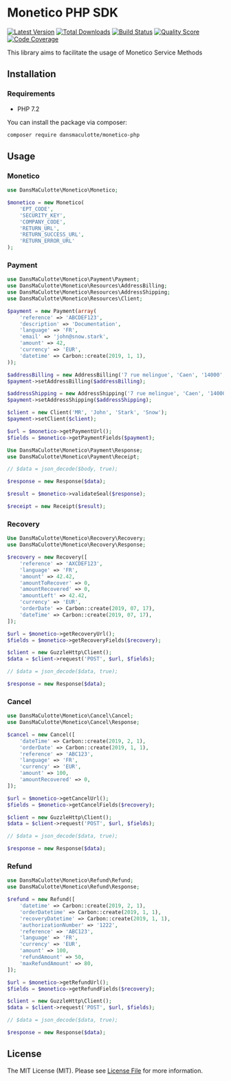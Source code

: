 # Monetico PHP SDK

[![Latest Version](https://img.shields.io/packagist/v/DansMaCulotte/monetico-php.svg?style=flat-square)](https://packagist.org/packages/dansmaculotte/monetico-php)
[![Total Downloads](https://img.shields.io/packagist/dt/DansMaCulotte/monetico-php.svg?style=flat-square)](https://packagist.org/packages/dansmaculotte/monetico-php)
[![Build Status](https://img.shields.io/travis/DansMaCulotte/monetico-php/master.svg?style=flat-square)](https://travis-ci.org/dansmaculotte/monetico-php)
[![Quality Score](https://img.shields.io/scrutinizer/g/DansMaCulotte/monetico-php.svg?style=flat-square)](https://scrutinizer-ci.com/g/dansmaculotte/monetico-php)
[![Code Coverage](https://img.shields.io/coveralls/github/DansMaCulotte/monetico-php.svg?style=flat-square)](https://coveralls.io/github/dansmaculotte/monetico-php)

This library aims to facilitate the usage of Monetico Service Methods

## Installation

### Requirements

- PHP 7.2

You can install the package via composer:

```bash
composer require dansmaculotte/monetico-php
```

## Usage

### Monetico

```php
use DansMaCulotte\Monetico\Monetico;

$monetico = new Monetico(
    'EPT_CODE',
    'SECURITY_KEY',
    'COMPANY_CODE',
    'RETURN_URL',
    'RETURN_SUCCESS_URL',
    'RETURN_ERROR_URL'
);
```

### Payment

```php
use DansMaCulotte\Monetico\Payment\Payment;
use DansMaCulotte\Monetico\Resources\AddressBilling;
use DansMaCulotte\Monetico\Resources\AddressShipping;
use DansMaCulotte\Monetico\Resources\Client;

$payment = new Payment(array(
    'reference' => 'ABCDEF123',
    'description' => 'Documentation',
    'language' => 'FR',
    'email' => 'john@snow.stark',
    'amount' => 42,
    'currency' => 'EUR',
    'datetime' => Carbon::create(2019, 1, 1),
));

$addressBilling = new AddressBilling('7 rue melingue', 'Caen', '14000', 'France');
$payment->setAddressBilling($addressBilling);

$addressShipping = new AddressShipping('7 rue melingue', 'Caen', '14000', 'France');
$payment->setAddressShipping($addressShipping);

$client = new Client('MR', 'John', 'Stark', 'Snow');
$payment->setClient($client);

$url = $monetico->getPaymentUrl();
$fields = $monetico->getPaymentFields($payment);
```

```php
Use DansMaCulotte\Monetico\Payment\Response;
use DansMaCulotte\Monetico\Payment\Receipt;

// $data = json_decode($body, true);

$response = new Response($data);

$result = $monetico->validateSeal($response);

$receipt = new Receipt($result);
```

### Recovery

```php
Use DansMaCulotte\Monetico\Recovery\Recovery;
use DansMaCulotte\Monetico\Recovery\Response;

$recovery = new Recovery([
    'reference' => 'AXCDEF123',
    'language' => 'FR',
    'amount' => 42.42,
    'amountToRecover' => 0,
    'amountRecovered' => 0,
    'amountLeft' => 42.42,
    'currency' => 'EUR',
    'orderDate' => Carbon::create(2019, 07, 17),
    'dateTime' => Carbon::create(2019, 07, 17),
]);

$url = $monetico->getRecoveryUrl();
$fields = $monetico->getRecoveryFields($recovery);

$client = new GuzzleHttp\Client();
$data = $client->request('POST', $url, $fields);

// $data = json_decode($data, true);

$response = new Response($data);
```

### Cancel

```php
use DansMaCulotte\Monetico\Cancel\Cancel;
use DansMaCulotte\Monetico\Cancel\Response;

$cancel = new Cancel([
    'dateTime' => Carbon::create(2019, 2, 1),
    'orderDate' => Carbon::create(2019, 1, 1),
    'reference' => 'ABC123',
    'language' => 'FR',
    'currency' => 'EUR',
    'amount' => 100,
    'amountRecovered' => 0,
]);

$url = $monetico->getCancelUrl();
$fields = $monetico->getCancelFields($recovery);

$client = new GuzzleHttp\Client();
$data = $client->request('POST', $url, $fields);

// $data = json_decode($data, true);

$response = new Response($data);
```

### Refund

```php
use DansMaCulotte\Monetico\Refund\Refund;
use DansMaCulotte\Monetico\Refund\Response;

$refund = new Refund([
    'datetime' => Carbon::create(2019, 2, 1),
    'orderDatetime' => Carbon::create(2019, 1, 1),
    'recoveryDatetime' => Carbon::create(2019, 1, 1),
    'authorizationNumber' => '1222',
    'reference' => 'ABC123',
    'language' => 'FR',
    'currency' => 'EUR',
    'amount' => 100,
    'refundAmount' => 50,
    'maxRefundAmount' => 80,
]);

$url = $monetico->getRefundUrl();
$fields = $monetico->getRefundFields($recovery);

$client = new GuzzleHttp\Client();
$data = $client->request('POST', $url, $fields);

// $data = json_decode($data, true);

$response = new Response($data);
```
## License

The MIT License (MIT). Please see [License File](LICENSE.md) for more information.